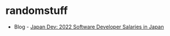 # randomstuff

- Blog - [Japan Dev: 2022 Software Developer Salaries in Japan](https://japan-dev.com/blog/software-developer-salaries-in-japan-the-ultimate-guide)
